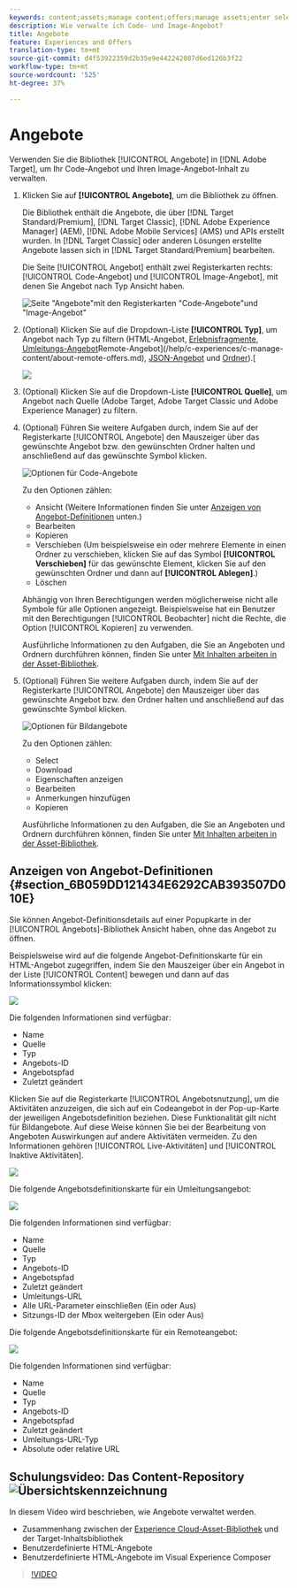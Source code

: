 ```yaml
---
keywords: content;assets;manage content;offers;manage assets;enter selection mode;selection mode
description: Wie verwalte ich Code- und Image-Angebot?
title: Angebote
feature: Experiences and Offers
translation-type: tm+mt
source-git-commit: d4f53922359d2b35e9e442242087d6ed126b3f22
workflow-type: tm+mt
source-wordcount: '525'
ht-degree: 37%

---
```



# Angebote

Verwenden Sie die Bibliothek [!UICONTROL Angebote] in [!DNL Adobe Target], um Ihr Code-Angebot und Ihren Image-Angebot-Inhalt zu verwalten.

1. Klicken Sie auf **[!UICONTROL Angebote]**, um die Bibliothek zu öffnen.

   Die Bibliothek enthält die Angebote, die über [!DNL Target Standard/Premium], [!DNL Target Classic], [!DNL Adobe Experience Manager] (AEM), [!DNL Adobe Mobile Services] (AMS) und APIs erstellt wurden. In [!DNL Target Classic] oder anderen Lösungen erstellte Angebote lassen sich in [!DNL Target Standard/Premium] bearbeiten.

   Die Seite [!UICONTROL Angebot] enthält zwei Registerkarten rechts: [!UICONTROL Code-Angebot] und [!UICONTROL Image-Angebot], mit denen Sie Angebot nach Typ Ansicht haben.

   ![Seite &quot;Angebote&quot;mit den Registerkarten &quot;Code-Angebote&quot;und &quot;Image-Angebot&quot;](/help/c-experiences/c-manage-content/assets/offers-page.png)

1. (Optional) Klicken Sie auf die Dropdown-Liste **[!UICONTROL Typ]**, um Angebot nach Typ zu filtern (HTML-Angebot, [Erlebnisfragmente](/help/c-experiences/c-manage-content/aem-experience-fragments.md), [Umleitungs-Angebot](/help/c-experiences/c-manage-content/offer-redirect.md)Remote-Angebot](/help/c-experiences/c-manage-content/about-remote-offers.md), [JSON-Angebot](/help/c-experiences/c-manage-content/create-json-offer.md) und [ Ordner](/help/c-experiences/c-manage-content/create-content-folder.md)).[

   ![](assets/offers_filter.png)

1. (Optional) Klicken Sie auf die Dropdown-Liste **[!UICONTROL Quelle]**, um Angebot nach Quelle (Adobe Target, Adobe Target Classic und Adobe Experience Manager) zu filtern.

1. (Optional) Führen Sie weitere Aufgaben durch, indem Sie auf der Registerkarte [!UICONTROL Angebote] den Mauszeiger über das gewünschte Angebot bzw. den gewünschten Ordner halten und anschließend auf das gewünschte Symbol klicken.

   ![Optionen für Code-Angebote](assets/offer-picker-large.png)

   Zu den Optionen zählen:

   * Ansicht (Weitere Informationen finden Sie unter [Anzeigen von Angebot-Definitionen](#section_6B059DD121434E6292CAB393507D010E) unten.)
   * Bearbeiten 
   * Kopieren 
   * Verschieben (Um beispielsweise ein oder mehrere Elemente in einen Ordner zu verschieben, klicken Sie auf das Symbol **[!UICONTROL Verschieben]** für das gewünschte Element, klicken Sie auf den gewünschten Ordner und dann auf **[!UICONTROL Ablegen]**.)
   * Löschen

   Abhängig von Ihren Berechtigungen werden möglicherweise nicht alle Symbole für alle Optionen angezeigt. Beispielsweise hat ein Benutzer mit den Berechtigungen [!UICONTROL Beobachter] nicht die Rechte, die Option [!UICONTROL Kopieren] zu verwenden.

   Ausführliche Informationen zu den Aufgaben, die Sie an Angeboten und Ordnern durchführen können, finden Sie unter [Mit Inhalten arbeiten in der Asset-Bibliothek](/help/c-experiences/c-manage-content/assets-working.md).

1. (Optional) Führen Sie weitere Aufgaben durch, indem Sie auf der Registerkarte [!UICONTROL Angebote] den Mauszeiger über das gewünschte Angebot bzw. den Ordner halten und anschließend auf das gewünschte Symbol klicken.

   ![Optionen für Bildangebote](/help/c-experiences/c-manage-content/assets/image-offers-icons.png)

   Zu den Optionen zählen:

   * Select
   * Download 
   * Eigenschaften anzeigen
   * Bearbeiten 
   * Anmerkungen hinzufügen
   * Kopieren 

   Ausführliche Informationen zu den Aufgaben, die Sie an Angeboten und Ordnern durchführen können, finden Sie unter [Mit Inhalten arbeiten in der Asset-Bibliothek](/help/c-experiences/c-manage-content/assets-working.md).

## Anzeigen von Angebot-Definitionen {#section_6B059DD121434E6292CAB393507D010E}

Sie können Angebot-Definitionsdetails auf einer Popupkarte in der [!UICONTROL Angebots]-Bibliothek Ansicht haben, ohne das Angebot zu öffnen.

Beispielsweise wird auf die folgende Angebot-Definitionskarte für ein HTML-Angebot zugegriffen, indem Sie den Mauszeiger über ein Angebot in der Liste [!UICONTROL Content] bewegen und dann auf das Informationssymbol klicken:

![](assets/offer-card-html.png)

Die folgenden Informationen sind verfügbar:

* Name
* Quelle
* Typ
* Angebots-ID
* Angebotspfad
* Zuletzt geändert

Klicken Sie auf die Registerkarte [!UICONTROL Angebotsnutzung], um die Aktivitäten anzuzeigen, die sich auf ein Codeangebot in der Pop-up-Karte der jeweiligen Angebotsdefinition beziehen. Diese Funktionalität gilt nicht für Bildangebote. Auf diese Weise können Sie bei der Bearbeitung von Angeboten Auswirkungen auf andere Aktivitäten vermeiden. Zu den Informationen gehören [!UICONTROL Live-Aktivitäten] und [!UICONTROL Inaktive Aktivitäten].

![](assets/offer-card-usage.png)

Die folgende Angebotsdefinitionskarte für ein Umleitungsangebot:

![](assets/offer-card-redirect.png)

Die folgenden Informationen sind verfügbar:

* Name
* Quelle
* Typ
* Angebots-ID
* Angebotspfad
* Zuletzt geändert
* Umleitungs-URL
* Alle URL-Parameter einschließen (Ein oder Aus)
* Sitzungs-ID der Mbox weitergeben (Ein oder Aus)

Die folgende Angebotsdefinitionskarte für ein Remoteangebot:

![](assets/offer-card-remote.png)

Die folgenden Informationen sind verfügbar:

* Name
* Quelle
* Typ
* Angebots-ID
* Angebotspfad
* Zuletzt geändert
* Umleitungs-URL-Typ
* Absolute oder relative URL

## Schulungsvideo: Das Content-Repository  ![Übersichtskennzeichnung](/help/assets/overview.png)

In diesem Video wird beschrieben, wie Angebote verwaltet werden.

* Zusammenhang zwischen der [Experience Cloud-Asset-Bibliothek](https://experienceleague.adobe.com/docs/core-services/interface/assets/creative-cloud.html) und der Target-Inhaltsbibliothek
* Benutzerdefinierte HTML-Angebote
* Benutzerdefinierte HTML-Angebote im Visual Experience Composer

>[!VIDEO](https://video.tv.adobe.com/v/17387)